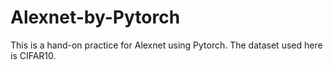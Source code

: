# Alexnet-by-Pytorch
This is a hand-on practice for Alexnet using Pytorch. The dataset used here is CIFAR10.
